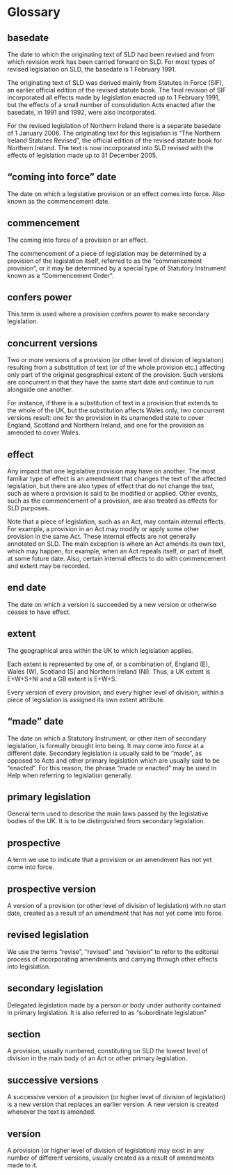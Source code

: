 # Glossary

## basedate

The date to which the originating text of SLD had been revised and from which revision work has been carried forward on SLD. For most types of revised legislation on SLD, the basedate is 1 February 1991.

The originating text of SLD was derived mainly from Statutes in Force (SIF), an earlier official edition of the revised statute book. The final revision of SIF incorporated all effects made by legislation enacted up to 1 February 1991, but the effects of a small number of consolidation Acts enacted after the basedate, in 1991 and 1992, were also incorporated.

For the revised legislation of Northern Ireland there is a separate basedate of 1 January 2006. The originating text for this legislation is “The Northern Ireland Statutes Revised”, the official edition of the revised statute book for Northern Ireland. The text is now incorporated into SLD revised with the effects of legislation made up to 31 December 2005.

## “coming into force” date

The date on which a legislative provision or an effect comes into force. Also known as the commencement date.

## commencement

The coming into force of a provision or an effect.

The commencement of a piece of legislation may be determined by a provision of the legislation itself, referred to as the “commencement provision”, or it may be determined by a special type of Statutory Instrument known as a “Commencement Order”.

## confers power

This term is used where a provision confers power to make secondary legislation.

## concurrent versions

Two or more versions of a provision (or other level of division of legislation) resulting from a substitution of text (or of the whole provision etc.) affecting only part of the original geographical extent of the provision. Such versions are concurrent in that they have the same start date and continue to run alongside one another.

For instance, if there is a substitution of text in a provision that extends to the whole of the UK, but the substitution affects Wales only, two concurrent versions result: one for the provision in its unamended state to cover England, Scotland and Northern Ireland, and one for the provision as amended to cover Wales.

## effect

Any impact that one legislative provision may have on another. The most familiar type of effect is an amendment that changes the text of the affected legislation, but there are also types of effect that do not change the text, such as where a provision is said to be modified or applied. Other events, such as the commencement of a provision, are also treated as effects for SLD purposes.

Note that a piece of legislation, such as an Act, may contain internal effects. For example, a provision in an Act may modify or apply some other provision in the same Act. These internal effects are not generally annotated on SLD. The main exception is where an Act amends its own text, which may happen, for example, when an Act repeals itself, or part of itself, at some future date. Also, certain internal effects to do with commencement and extent may be recorded.

## end date

The date on which a version is succeeded by a new version or otherwise ceases to have effect.

## extent

The geographical area within the UK to which legislation applies.

Each extent is represented by one of, or a combination of, England (E), Wales (W), Scotland (S) and Northern Ireland (NI). Thus, a UK extent is E+W+S+NI and a GB extent is E+W+S.

Every version of every provision, and every higher level of division, within a piece of legislation is assigned its own extent attribute.

## “made” date

The date on which a Statutory Instrument, or other item of secondary legislation, is formally brought into being. It may come into force at a different date. Secondary legislation is usually said to be “made”, as opposed to Acts and other primary legislation which are usually said to be “enacted”. For this reason, the phrase “made or enacted” may be used in Help when referring to legislation generally.

## primary legislation

General term used to describe the main laws passed by the legislative bodies of the UK. It is to be distinguished from secondary legislation.

## prospective

A term we use to indicate that a provision or an amendment has not yet come into force.

## prospective version

A version of a provision (or other level of division of legislation) with no start date, created as a result of an amendment that has not yet come into force.

## revised legislation

We use the terms “revise”, “revised” and “revision” to refer to the editorial process of incorporating amendments and carrying through other effects into legislation.

## secondary legislation

Delegated legislation made by a person or body under authority contained in primary legislation. It is also referred to as “subordinate legislation”

## section

A provision, usually numbered, constituting on SLD the lowest level of division in the main body of an Act or other primary legislation.

## successive versions

A successive version of a provision (or higher level of division of legislation) is a new version that replaces an earlier version. A new version is created whenever the text is amended.

## version

A provision (or higher level of division of legislation) may exist in any number of different versions, usually created as a result of amendments made to it.